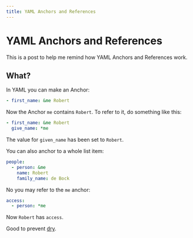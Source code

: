 ```yaml
---
title: YAML Anchors and References
---
```


# YAML Anchors and References

This is a post to help me remind how YAML Anchors and References work.

## What?

In YAML you can make an Anchor:

```yaml
- first_name: &me Robert
```

Now the Anchor `me` contains `Robert`. To refer to it, do something like this:

```yaml
- first_name: &me Robert
  give_name: *me
```

The value for `given_name` has been set to `Robert`.

You can also anchor to a whole list item:

```yaml
people:
  - person: &me
    name: Robert
    family_name: de Bock
```

No you may refer to the `me` anchor:

```yaml
access:
  - person: *me
```

Now `Robert` has `access`.
  
Good to prevent [dry](https://en.wikipedia.org/wiki/Don%27t_repeat_yourself).
